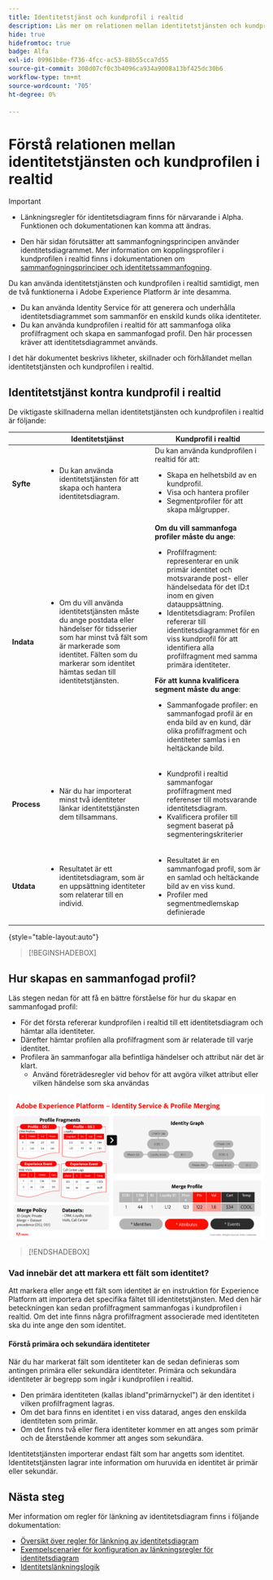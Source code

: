 ```yaml
---
title: Identitetstjänst och kundprofil i realtid
description: Läs mer om relationen mellan identitetstjänsten och kundprofilen i realtid
hide: true
hidefromtoc: true
badge: Alfa
exl-id: 09961b8e-f736-4fcc-ac53-88b55cca7d55
source-git-commit: 308d07cf0c3b4096ca934a9008a13bf425dc30b6
workflow-type: tm+mt
source-wordcount: '705'
ht-degree: 0%

---
```


# Förstå relationen mellan identitetstjänsten och kundprofilen i realtid

>[!IMPORTANT]
>
>* Länkningsregler för identitetsdiagram finns för närvarande i Alpha. Funktionen och dokumentationen kan komma att ändras.
>
>* Den här sidan förutsätter att sammanfogningsprincipen använder identitetsdiagrammet. Mer information om kopplingsprofiler i kundprofilen i realtid finns i dokumentationen om [sammanfogningsprinciper och identitetssammanfogning](../../profile/merge-policies/overview.md#identity-stitching).

Du kan använda identitetstjänsten och kundprofilen i realtid samtidigt, men de två funktionerna i Adobe Experience Platform är inte desamma.

* Du kan använda Identity Service för att generera och underhålla identitetsdiagrammet som sammanför en enskild kunds olika identiteter.
* Du kan använda kundprofilen i realtid för att sammanfoga olika profilfragment och skapa en sammanfogad profil. Den här processen kräver att identitetsdiagrammet används.

I det här dokumentet beskrivs likheter, skillnader och förhållandet mellan identitetstjänsten och kundprofilen i realtid.

## Identitetstjänst kontra kundprofil i realtid

De viktigaste skillnaderna mellan identitetstjänsten och kundprofilen i realtid är följande:

| | Identitetstjänst | Kundprofil i realtid |
| --- | --- |--- |
| **Syfte** | <ul><li>Du kan använda identitetstjänsten för att skapa och hantera identitetsdiagram.</li></ul> | Du kan använda kundprofilen i realtid för att: <ul><li>Skapa en helhetsbild av en kundprofil.</li><li>Visa och hantera profiler</li><li>Segmentprofiler för att skapa målgrupper.</li></ul> |
| **Indata** | <ul><li>Om du vill använda identitetstjänsten måste du ange postdata eller händelser för tidsserier som har minst två fält som är markerade som identitet. Fälten som du markerar som identitet hämtas sedan till identitetstjänsten.</li></ul> | **Om du vill sammanfoga profiler måste du ange**: <ul><li>Profilfragment: representerar en unik primär identitet och motsvarande post- eller händelsedata för det ID:t inom en given datauppsättning.</li><li>Identitetsdiagram: Profilen refererar till identitetsdiagrammet för en viss kundprofil för att identifiera alla profilfragment med samma primära identiteter.</li></ul> **För att kunna kvalificera segment måste du ange**: <ul><li>Sammanfogade profiler: en sammanfogad profil är en enda bild av en kund, där olika profilfragment och identiteter samlas i en heltäckande bild.</li></ul> |
| **Process** | <ul><li>När du har importerat minst två identiteter länkar identitetstjänsten dem tillsammans.</li></ul> | <ul><li>Kundprofil i realtid sammanfogar profilfragment med referenser till motsvarande identitetsdiagram.</li><li>Kvalificera profiler till segment baserat på segmenteringskriterier</li></ul> |
| **Utdata** | <ul><li>Resultatet är ett identitetsdiagram, som är en uppsättning identiteter som relaterar till en individ.</li></ul> | <ul><li>Resultatet är en sammanfogad profil, som är en samlad och heltäckande bild av en viss kund.</li><li>Profiler med segmentmedlemskap definierade</li></ul> |

{style="table-layout:auto"}

>[!BEGINSHADEBOX]

## Hur skapas en sammanfogad profil?

Läs stegen nedan för att få en bättre förståelse för hur du skapar en sammanfogad profil:

* För det första refererar kundprofilen i realtid till ett identitetsdiagram och hämtar alla identiteter.
* Därefter hämtar profilen alla profilfragment som är relaterade till varje identitet.
* Profilera än sammanfogar alla befintliga händelser och attribut när det är klart.
   * Använd företrädesregler vid behov för att avgöra vilket attribut eller vilken händelse som ska användas

![Ett flödesdiagram som beskriver hur identitetstjänsten och profilsammanslagningen fungerar.](../images/identity-settings/identity-and-profile.png)

>[!ENDSHADEBOX]

### Vad innebär det att markera ett fält som identitet?

Att markera eller ange ett fält som identitet är en instruktion för Experience Platform att importera det specifika fältet till identitetstjänsten. Med den här beteckningen kan sedan profilfragment sammanfogas i kundprofilen i realtid. Om det inte finns några profilfragment associerade med identiteten ska du inte ange den som identitet.

#### Förstå primära och sekundära identiteter

När du har markerat fält som identiteter kan de sedan definieras som antingen primära eller sekundära identiteter. Primära och sekundära identiteter är begrepp som ingår i kundprofilen i realtid.

* Den primära identiteten (kallas ibland&quot;primärnyckel&quot;) är den identitet i vilken profilfragment lagras.
* Om det bara finns en identitet i en viss datarad, anges den enskilda identiteten som primär.
* Om det finns två eller flera identiteter kommer en att anges som primär och de återstående kommer att anges som sekundära.

Identitetstjänsten importerar endast fält som har angetts som identitet. Identitetstjänsten lagrar inte information om huruvida en identitet är primär eller sekundär.

## Nästa steg

Mer information om regler för länkning av identitetsdiagram finns i följande dokumentation:

* [Översikt över regler för länkning av identitetsdiagram](./overview.md)
* [Exempelscenarier för konfiguration av länkningsregler för identitetsdiagram](./example-scenarios.md)
* [Identitetslänkningslogik](./identity-linking-logic.md)
